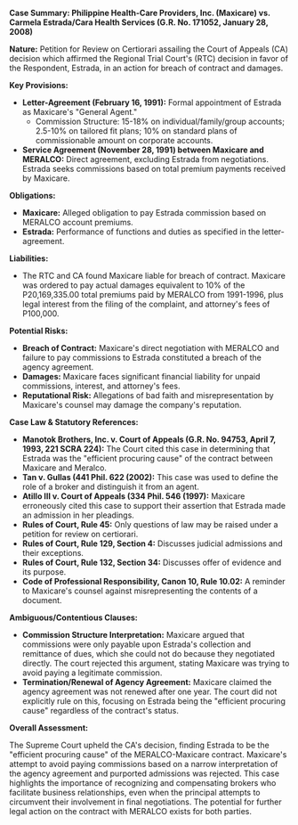 **Case Summary: Philippine Health-Care Providers, Inc. (Maxicare) vs. Carmela Estrada/Cara Health Services (G.R. No. 171052, January 28, 2008)**

**Nature:** Petition for Review on Certiorari assailing the Court of Appeals (CA) decision which affirmed the Regional Trial Court's (RTC) decision in favor of the Respondent, Estrada, in an action for breach of contract and damages.

**Key Provisions:**

*   **Letter-Agreement (February 16, 1991):** Formal appointment of Estrada as Maxicare's "General Agent."
    *   Commission Structure: 15-18% on individual/family/group accounts; 2.5-10% on tailored fit plans; 10% on standard plans of commissionable amount on corporate accounts.
*   **Service Agreement (November 28, 1991) between Maxicare and MERALCO:** Direct agreement, excluding Estrada from negotiations.  Estrada seeks commissions based on total premium payments received by Maxicare.

**Obligations:**

*   **Maxicare:** Alleged obligation to pay Estrada commission based on MERALCO account premiums.
*   **Estrada:** Performance of functions and duties as specified in the letter-agreement.

**Liabilities:**

*   The RTC and CA found Maxicare liable for breach of contract. Maxicare was ordered to pay actual damages equivalent to 10% of the P20,169,335.00 total premiums paid by MERALCO from 1991-1996, plus legal interest from the filing of the complaint, and attorney's fees of P100,000.

**Potential Risks:**

*   **Breach of Contract:** Maxicare's direct negotiation with MERALCO and failure to pay commissions to Estrada constituted a breach of the agency agreement.
*   **Damages:** Maxicare faces significant financial liability for unpaid commissions, interest, and attorney's fees.
*   **Reputational Risk:** Allegations of bad faith and misrepresentation by Maxicare's counsel may damage the company's reputation.

**Case Law & Statutory References:**

*   **Manotok Brothers, Inc. v. Court of Appeals (G.R. No. 94753, April 7, 1993, 221 SCRA 224):** The Court cited this case in determining that Estrada was the "efficient procuring cause" of the contract between Maxicare and Meralco.
*   **Tan v. Gullas (441 Phil. 622 (2002):** This case was used to define the role of a broker and distinguish it from an agent.
*   **Atillo III v. Court of Appeals (334 Phil. 546 (1997):** Maxicare erroneously cited this case to support their assertion that Estrada made an admission in her pleadings.
*   **Rules of Court, Rule 45:** Only questions of law may be raised under a petition for review on certiorari.
*   **Rules of Court, Rule 129, Section 4:** Discusses judicial admissions and their exceptions.
*   **Rules of Court, Rule 132, Section 34:** Discusses offer of evidence and its purpose.
*   **Code of Professional Responsibility, Canon 10, Rule 10.02:** A reminder to Maxicare's counsel against misrepresenting the contents of a document.

**Ambiguous/Contentious Clauses:**

*   **Commission Structure Interpretation:**  Maxicare argued that commissions were only payable upon Estrada's collection and remittance of dues, which she could not do because they negotiated directly. The court rejected this argument, stating Maxicare was trying to avoid paying a legitimate commission.
*   **Termination/Renewal of Agency Agreement:** Maxicare claimed the agency agreement was not renewed after one year. The court did not explicitly rule on this, focusing on Estrada being the "efficient procuring cause" regardless of the contract's status.

**Overall Assessment:**

The Supreme Court upheld the CA's decision, finding Estrada to be the "efficient procuring cause" of the MERALCO-Maxicare contract. Maxicare's attempt to avoid paying commissions based on a narrow interpretation of the agency agreement and purported admissions was rejected. This case highlights the importance of recognizing and compensating brokers who facilitate business relationships, even when the principal attempts to circumvent their involvement in final negotiations. The potential for further legal action on the contract with MERALCO exists for both parties.
